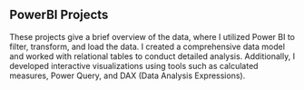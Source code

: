 ## PowerBI Projects ##
These projects give a brief overview of the data, where I utilized Power BI to filter, transform, and load the data. I created a comprehensive data model and worked with relational tables to conduct detailed analysis. Additionally, I developed interactive visualizations using tools such as calculated measures, Power Query, and DAX (Data Analysis Expressions).

